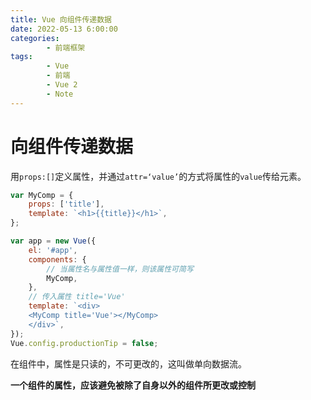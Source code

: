```yaml
---
title: Vue 向组件传递数据
date: 2022-05-13 6:00:00
categories:
        - 前端框架
tags:
        - Vue
        - 前端
        - Vue 2
        - Note
---
```


# 向组件传递数据

用`props:[]`定义属性，并通过`attr=‘value’`的方式将属性的`value`传给元素。

```js
var MyComp = {
	props: ['title'],
	template: `<h1>{{title}}</h1>`,
};

var app = new Vue({
	el: '#app',
	components: {
		// 当属性名与属性值一样，则该属性可简写
		MyComp,
	},
	// 传入属性 title='Vue'
	template: `<div>
    <MyComp title='Vue'></MyComp>
    </div>`,
});
Vue.config.productionTip = false;
```

在组件中，属性是只读的，不可更改的，这叫做单向数据流。

**一个组件的属性，应该避免被除了自身以外的组件所更改或控制**
